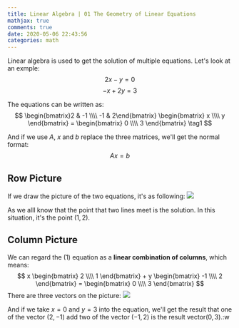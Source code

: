 ```yaml
---
title: Linear Algebra | 01 The Geometry of Linear Equations
mathjax: true
comments: true
date: 2020-05-06 22:43:56
categories: math
---
```

Linear algebra is used to get the solution of multiple equations. Let's look at an exmple:
$$
2x - y = 0 
$$
$$
-x + 2y = 3
$$

The equations can be written as:
$$
\begin{bmatrix}2 & -1 \\\\ -1 & 2\end{bmatrix} \begin{bmatrix} x \\\\ y \end{bmatrix} = \begin{bmatrix} 0 \\\\ 3 \end{bmatrix} \tag1
$$

And if we use $A$, $x$ and $b$ replace the three matrices, we'll get the normal format:
$$
Ax = b
$$

## Row Picture
If we draw the picture of the two equations, it's as following:
![](/images/2020-05-07-geometry-linear-equations/row_space_2d.png)

As we alll know that the point that two lines meet is the solution. In this situation, it's the point $(1, 2)$.

## Column Picture
We can regard the $(1)$ equation as a **linear combination of columns**, which means:
$$
x \begin{bmatrix} 2 \\\\ 1 \end{bmatrix} + y \begin{bmatrix} -1 \\\\ 2 \end{bmatrix} = \begin{bmatrix} 0 \\\\ 3 \end{bmatrix}
$$
There are three vectors on the picture:
![](/images/2020-05-07-geometry-linear-equations/column_space_2d.png)

And if we take $x = 0$ and $y = 3$ into the equation, we'll get the result that one of the vector $(2, -1)$ add two of the vector $(-1, 2)$ is the result vector$(0, 3)$.:w

